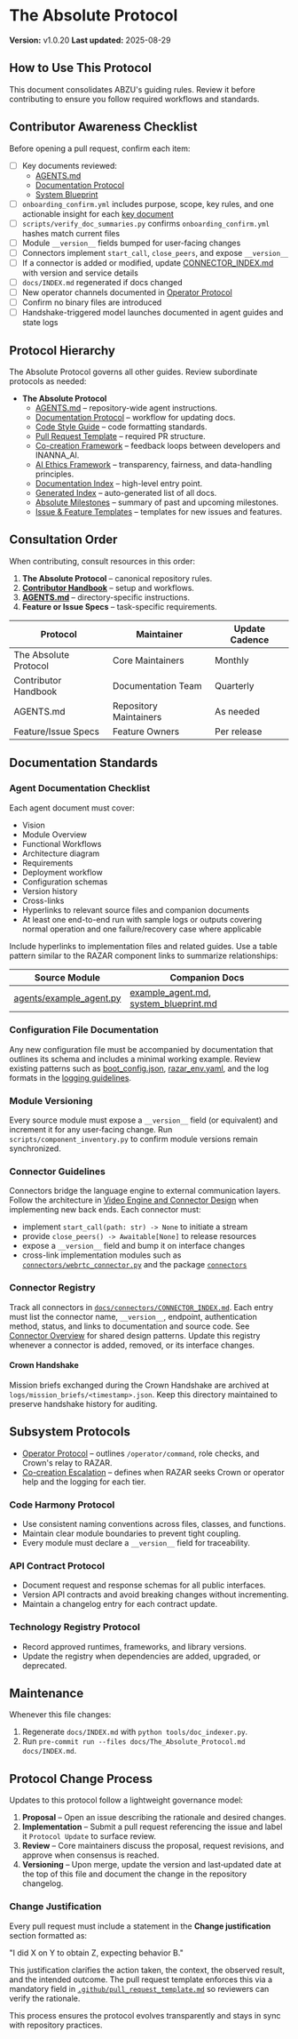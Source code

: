 # The Absolute Protocol

**Version:** v1.0.20
**Last updated:** 2025-08-29

## How to Use This Protocol
This document consolidates ABZU's guiding rules. Review it before contributing to ensure you follow required workflows and standards.

## Contributor Awareness Checklist
Before opening a pull request, confirm each item:

- [ ] Key documents reviewed:
  - [AGENTS.md](../AGENTS.md)
  - [Documentation Protocol](documentation_protocol.md)
  - [System Blueprint](system_blueprint.md)
- [ ] `onboarding_confirm.yml` includes purpose, scope, key rules, and one actionable insight for each [key document](KEY_DOCUMENTS.md)
- [ ] `scripts/verify_doc_summaries.py` confirms `onboarding_confirm.yml` hashes match current files
- [ ] Module `__version__` fields bumped for user-facing changes
- [ ] Connectors implement `start_call`, `close_peers`, and expose `__version__`
- [ ] If a connector is added or modified, update [CONNECTOR_INDEX.md](connectors/CONNECTOR_INDEX.md) with version and service details
- [ ] `docs/INDEX.md` regenerated if docs changed
- [ ] New operator channels documented in [Operator Protocol](operator_protocol.md)
- [ ] Confirm no binary files are introduced
- [ ] Handshake-triggered model launches documented in agent guides and state logs

## Protocol Hierarchy
The Absolute Protocol governs all other guides. Review subordinate protocols as needed:

- **The Absolute Protocol**
  - [AGENTS.md](../AGENTS.md) – repository-wide agent instructions.
  - [Documentation Protocol](documentation_protocol.md) – workflow for updating docs.
  - [Code Style Guide](../CODE_STYLE.md) – code formatting standards.
  - [Pull Request Template](../.github/pull_request_template.md) – required PR structure.
  - [Co-creation Framework](co_creation_framework.md) – feedback loops between developers and INANNA_AI.
  - [AI Ethics Framework](ai_ethics_framework.md) – transparency, fairness, and data-handling principles.
  - [Documentation Index](index.md) – high-level entry point.
  - [Generated Index](INDEX.md) – auto-generated list of all docs.
  - [Absolute Milestones](ABSOLUTE_MILESTONES.md) – summary of past and upcoming milestones.
  - [Issue & Feature Templates](../.github/ISSUE_TEMPLATE/) – templates for new issues and features.

## Consultation Order
When contributing, consult resources in this order:

1. **The Absolute Protocol** – canonical repository rules.
2. **[Contributor Handbook](CONTRIBUTOR_HANDBOOK.md)** – setup and workflows.
3. **[AGENTS.md](../AGENTS.md)** – directory-specific instructions.
4. **Feature or Issue Specs** – task-specific requirements.

| Protocol | Maintainer | Update Cadence |
| --- | --- | --- |
| The Absolute Protocol | Core Maintainers | Monthly |
| Contributor Handbook | Documentation Team | Quarterly |
| AGENTS.md | Repository Maintainers | As needed |
| Feature/Issue Specs | Feature Owners | Per release |

## Documentation Standards

### Agent Documentation Checklist
Each agent document must cover:
- Vision
- Module Overview
- Functional Workflows
- Architecture diagram
- Requirements
- Deployment workflow
- Configuration schemas
- Version history
- Cross-links
- Hyperlinks to relevant source files and companion documents
- At least one end-to-end run with sample logs or outputs covering normal operation and one failure/recovery case where applicable

Include hyperlinks to implementation files and related guides. Use a table pattern
similar to the RAZAR component links to summarize relationships:

| Source Module | Companion Docs |
| --- | --- |
| [agents/example_agent.py](../agents/example_agent.py) | [example_agent.md](example_agent.md), [system_blueprint.md](system_blueprint.md) |

### Configuration File Documentation

Any new configuration file must be accompanied by documentation that outlines its schema and includes a minimal working example. Review existing patterns such as [boot_config.json](RAZAR_AGENT.md#boot_configjson), [razar_env.yaml](RAZAR_AGENT.md#razar_envyaml), and the log formats in the [logging guidelines](logging_guidelines.md).

### Module Versioning

Every source module must expose a `__version__` field (or equivalent) and increment it for any user‑facing change. Run `scripts/component_inventory.py` to confirm module versions remain synchronized.

### Connector Guidelines

Connectors bridge the language engine to external communication layers. Follow the architecture in [Video Engine and Connector Design](design.md) when implementing new back ends. Each connector must:

- implement `start_call(path: str) -> None` to initiate a stream
- provide `close_peers() -> Awaitable[None]` to release resources
- expose a `__version__` field and bump it on interface changes
- cross-link implementation modules such as [`connectors/webrtc_connector.py`](../connectors/webrtc_connector.py) and the package [`connectors`](../connectors/__init__.py)

### Connector Registry

Track all connectors in [`docs/connectors/CONNECTOR_INDEX.md`](connectors/CONNECTOR_INDEX.md). Each entry must list the connector name, `__version__`, endpoint, authentication method, status, and links to documentation and source code. See [Connector Overview](connectors/README.md) for shared design patterns. Update this registry whenever a connector is added, removed, or its interface changes.

#### Crown Handshake

Mission briefs exchanged during the Crown Handshake are archived at
`logs/mission_briefs/<timestamp>.json`. Keep this directory maintained to
preserve handshake history for auditing.

## Subsystem Protocols

- [Operator Protocol](operator_protocol.md) – outlines `/operator/command`, role checks, and Crown's relay to RAZAR.
- [Co-creation Escalation](co_creation_escalation.md) – defines when RAZAR seeks Crown or operator help and the logging for each tier.

### Code Harmony Protocol

- Use consistent naming conventions across files, classes, and functions.
- Maintain clear module boundaries to prevent tight coupling.
- Every module must declare a `__version__` field for traceability.

### API Contract Protocol

- Document request and response schemas for all public interfaces.
- Version API contracts and avoid breaking changes without incrementing.
- Maintain a changelog entry for each contract update.

### Technology Registry Protocol

- Record approved runtimes, frameworks, and library versions.
- Update the registry when dependencies are added, upgraded, or deprecated.

## Maintenance
Whenever this file changes:
1. Regenerate `docs/INDEX.md` with `python tools/doc_indexer.py`.
2. Run `pre-commit run --files docs/The_Absolute_Protocol.md docs/INDEX.md`.

## Protocol Change Process
Updates to this protocol follow a lightweight governance model:

1. **Proposal** – Open an issue describing the rationale and desired changes.
2. **Implementation** – Submit a pull request referencing the issue and label it `Protocol Update` to surface review.
3. **Review** – Core maintainers discuss the proposal, request revisions, and approve when consensus is reached.
4. **Versioning** – Upon merge, update the version and last‑updated date at the top of this file and document the change in the repository changelog.

### Change Justification
Every pull request must include a statement in the **Change justification** section formatted as:

"I did X on Y to obtain Z, expecting behavior B."

This justification clarifies the action taken, the context, the observed result, and the intended outcome. The pull request template enforces this via a mandatory field in [`.github/pull_request_template.md`](../.github/pull_request_template.md) so reviewers can verify the rationale.

This process ensures the protocol evolves transparently and stays in sync with repository practices.

